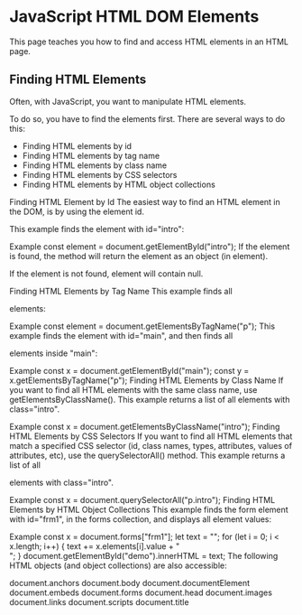 # JavaScript HTML DOM Elements
This page teaches you how to find and access HTML elements in an HTML page.

## Finding HTML Elements
Often, with JavaScript, you want to manipulate HTML elements.

To do so, you have to find the elements first. There are several ways to do this:

* Finding HTML elements by id
* Finding HTML elements by tag name
* Finding HTML elements by class name
* Finding HTML elements by CSS selectors
* Finding HTML elements by HTML object collections



Finding HTML Element by Id
The easiest way to find an HTML element in the DOM, is by using the element id.

This example finds the element with id="intro":

Example
const element = document.getElementById("intro");
If the element is found, the method will return the element as an object (in element).

If the element is not found, element will contain null.

Finding HTML Elements by Tag Name
This example finds all <p> elements:

Example
const element = document.getElementsByTagName("p");
This example finds the element with id="main", and then finds all <p> elements inside "main":

Example
const x = document.getElementById("main");
const y = x.getElementsByTagName("p");
Finding HTML Elements by Class Name
If you want to find all HTML elements with the same class name, use getElementsByClassName().
This example returns a list of all elements with class="intro".

Example
const x = document.getElementsByClassName("intro");
Finding HTML Elements by CSS Selectors
If you want to find all HTML elements that match a specified CSS selector (id, class names, types, attributes, values of attributes, etc), use the querySelectorAll() method.
This example returns a list of all <p> elements with class="intro".

Example
const x = document.querySelectorAll("p.intro");
Finding HTML Elements by HTML Object Collections
This example finds the form element with id="frm1", in the forms collection, and displays all element values:

Example
const x = document.forms["frm1"];
let text = "";
for (let i = 0; i < x.length; i++) {
  text += x.elements[i].value + "<br>";
}
document.getElementById("demo").innerHTML = text;
The following HTML objects (and object collections) are also accessible:

document.anchors
document.body
document.documentElement
document.embeds
document.forms
document.head
document.images
document.links
document.scripts
document.title